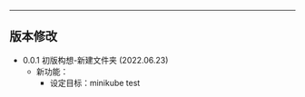 
--------------------------
版本修改
--------------------------



 - 0.0.1 初版构想-新建文件夹 (2022.06.23)
    - 新功能：
        - 设定目标：minikube test
